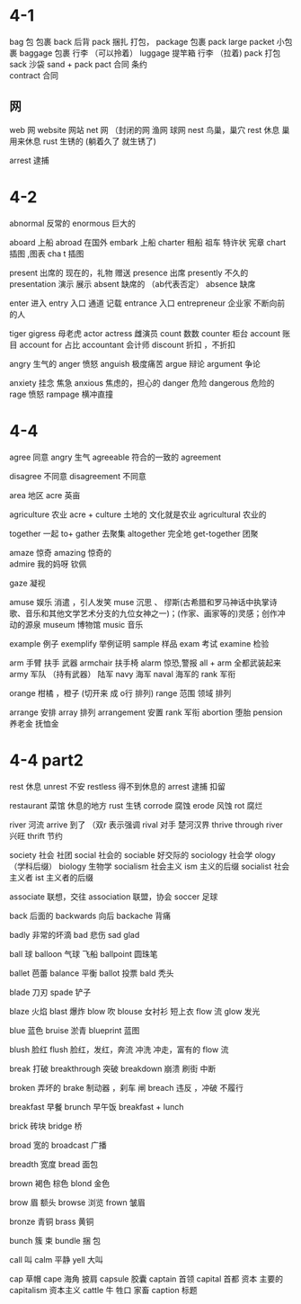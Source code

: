 # 4-1
bag 包 包裹
back 后背
pack 捆扎 打包，
package 包裹  pack  large 
packet 小包裹 
baggage 包裹 行李  （可以拎着）
luggage 提竿箱 行李 （拉着)
pack  打包
sack  沙袋   sand + pack 
pact 合同 条约  
    contract 合同
## 网
web 网
website 网站
net 网 （封闭的网 渔网 球网
nest 鸟巢，巢穴
    rest 休息  巢  用来休息
    rust 生锈的  (躺着久了 就生锈了)

arrest 逮捕


# 4-2
abnormal 反常的
enormous 巨大的

aboard  上船  abroad 在国外
embark  上船 
charter 租船 祖车 特许状 宪章
chart 插图 ,图表  cha t 插图

present  出席的 现在的，礼物 赠送
    presence 出席
    presently 不久的
    presentation 演示 展示 
absent 缺席的  （ab代表否定）
    absence 缺席

enter 进入
entry 入口  通道 记载
entrance 入口
entrepreneur 企业家   不断向前的人

tiger  gigress 母老虎
actor  actress 雌演员
count 数数
counter 柜台
account 账目
    account for 占比 
accountant 会计师
discount 折扣 ，不折扣

angry 生气的
anger 愤怒
anguish 极度痛苦
argue 辩论
argument 争论

anxiety 挂念 焦急
anxious 焦虑的，担心的
danger 危险
dangerous 危险的
rage 愤怒
rampage 横冲直撞

# 4-4
agree 同意  angry 生气
agreeable 符合的一致的
agreement 

disagree 不同意
disagreement 不同意

area 地区
acre 英亩 

agriculture 农业   acre  + culture 土地的 文化就是农业
agricultural 农业的 

together  一起   to+ gather 去聚集
altogether 完全地
get-together 团聚

amaze 惊奇
amazing 惊奇的   
    admire 我的妈呀  钦佩

gaze 凝视 

amuse 娱乐 消遣 ，引人发笑
    muse  沉思 、 缪斯(古希腊和罗马神话中执掌诗歌、音乐和其他文学艺术分支的九位女神之一)；(作家、画家等的)灵感；创作冲动的源泉
    museum 博物馆
    music 音乐

example 例子
exemplify 举例证明 
sample 样品
exam   考试
examine 检验

arm 手臂 扶手  武器
armchair 扶手椅
alarm 惊恐,警报  all + arm  全都武装起来
  army  军队 （持有武器） 陆军
  navy  海军
  naval 海军的
rank 军衔 

orange 柑橘 ，橙子  (切开来 成 o行 排列)
range 范围 领域 排列

arrange 安排
    array 排列
arrangement 安置
rank 军衔 
abortion 堕胎
pension 养老金 抚恤金


# 4-4 part2 
rest 休息
unrest 不安
restless 得不到休息的
arrest 逮捕 扣留

restaurant 菜馆  休息的地方
rust 生锈   corrode  腐蚀   erode 风蚀   rot 腐烂

river 河流
arrive 到了  （双r 表示强调
    rival 对手 楚河汉界
    thrive  through river 兴旺
    thrift  节约
    
society 社会 社团
social  社会的
sociable 好交际的
sociology 社会学  ology （学科后缀）
    biology 生物学
socialism 社会主义   ism 主义的后缀
socialist 社会主义者  ist 主义者的后缀

associate 联想，交往
association 联盟，协会
soccer 足球


back 后面的
backwards 向后
backache 背痛

badly 非常的坏滴
bad 悲伤
sad
glad 

ball 球
balloon 气球 飞船
ballpoint 圆珠笔

ballet 芭蕾
balance 平衡
ballot 投票
bald 秃头

blade 刀刃
spade 铲子

blaze 火焰
blast 爆炸
blow 吹
blouse 女衬衫  短上衣
flow 流
glow 发光



blue 蓝色
bruise  淤青
blueprint 蓝图

blush 脸红
flush 脸红，发红，奔流 冲洗 冲走，富有的
    flow 流

break 打破
breakthrough 突破
breakdown 崩溃 刷街 中断

broken 弄坏的
brake 制动器 ，刹车 闸
breach 违反 ，冲破  不履行

breakfast 早餐
brunch 早午饭 
    breakfast + lunch  

brick 砖块
bridge 桥

broad 宽的
broadcast 广播

breadth 宽度
bread 面包

brown 褐色 棕色
blond 金色

brow 眉 额头
browse 浏览
frown 皱眉

bronze 青铜
brass 黄铜

bunch 簇 束
bundle 捆 包

call 叫
    calm 平静
yell 大叫

cap 草帽 
cape 海角  披肩
capsule 胶囊 
captain 首领
capital 首都 资本 主要的
capitalism 资本主义
cattle 牛 牲口 家畜
caption 标题

